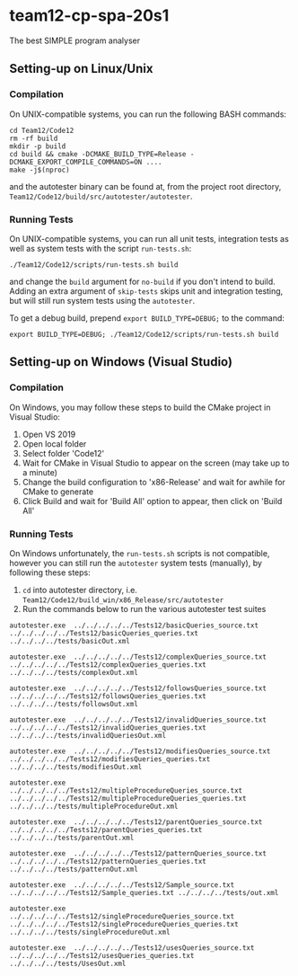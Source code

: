 # team12-cp-spa-20s1
The best SIMPLE program analyser

## Setting-up on Linux/Unix

### Compilation
On UNIX-compatible systems, you can run the following BASH commands:

```shell script
cd Team12/Code12
rm -rf build
mkdir -p build
cd build && cmake -DCMAKE_BUILD_TYPE=Release -DCMAKE_EXPORT_COMPILE_COMMANDS=ON ....
make -j$(nproc)
```

and the autotester binary can be found at, from the project root directory,
`Team12/Code12/build/src/autotester/autotester`.

### Running Tests
On UNIX-compatible systems, you can run all unit tests, integration tests as well as system
tests with the script `run-tests.sh`:
```shell script
./Team12/Code12/scripts/run-tests.sh build
```
and change the `build` argument for `no-build` if you don't intend to build. Adding an extra
argument of `skip-tests` skips unit and integration testing, but will still run system tests
using the `autotester`.

To get a debug build, prepend `export BUILD_TYPE=DEBUG;` to the command:
```shell script
export BUILD_TYPE=DEBUG; ./Team12/Code12/scripts/run-tests.sh build
```

## Setting-up on Windows (Visual Studio)


### Compilation
On Windows, you may follow these steps to build the CMake project in Visual Studio:

1. Open VS 2019
1. Open local folder
1. Select folder 'Code12'
1. Wait for CMake in Visual Studio to appear on the screen (may take up to a minute)
1. Change the build configuration to 'x86-Release' and wait for awhile for CMake to generate
1. Click Build and wait for 'Build All' option to appear, then click on 'Build All'

### Running Tests
On Windows unfortunately, the `run-tests.sh` scripts is not compatible, however you can still run
the `autotester` system tests (manually), by following these steps:

1. `cd` into autotester directory, i.e. `Team12/Code12/build_win/x86_Release/src/autotester`
1. Run the commands below to run the various autotester test suites

```
autotester.exe  ../../../../../Tests12/basicQueries_source.txt  ../../../../../Tests12/basicQueries_queries.txt ../../../../tests/basicOut.xml

autotester.exe  ../../../../../Tests12/complexQueries_source.txt  ../../../../../Tests12/complexQueries_queries.txt ../../../../tests/complexOut.xml

autotester.exe  ../../../../../Tests12/followsQueries_source.txt  ../../../../../Tests12/followsQueries_queries.txt ../../../../tests/followsOut.xml

autotester.exe  ../../../../../Tests12/invalidQueries_source.txt  ../../../../../Tests12/invalidQueries_queries.txt ../../../../tests/invalidQueriesOut.xml

autotester.exe  ../../../../../Tests12/modifiesQueries_source.txt  ../../../../../Tests12/modifiesQueries_queries.txt ../../../../tests/modifiesOut.xml

autotester.exe  ../../../../../Tests12/multipleProcedureQueries_source.txt  ../../../../../Tests12/multipleProcedureQueries_queries.txt ../../../../tests/multipleProcedureOut.xml

autotester.exe  ../../../../../Tests12/parentQueries_source.txt  ../../../../../Tests12/parentQueries_queries.txt ../../../../tests/parentOut.xml

autotester.exe  ../../../../../Tests12/patternQueries_source.txt  ../../../../../Tests12/patternQueries_queries.txt ../../../../tests/patternOut.xml

autotester.exe  ../../../../../Tests12/Sample_source.txt  ../../../../../Tests12/Sample_queries.txt ../../../../tests/out.xml

autotester.exe  ../../../../../Tests12/singleProcedureQueries_source.txt  ../../../../../Tests12/singleProcedureQueries_queries.txt ../../../../tests/singleProcedureOut.xml

autotester.exe  ../../../../../Tests12/usesQueries_source.txt ../../../../../Tests12/usesQueries_queries.txt ../../../../tests/UsesOut.xml
